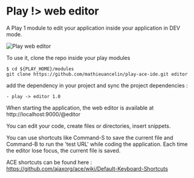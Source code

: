 Play !> web editor
=================

A Play 1 module to edit your application inside your application in DEV mode.

![Play web editor](https://github.com/mathieuancelin/play-ace-ide/raw/master/webide.png "Play web editor")

To use it, clone the repo inside your play modules

```
$ cd ${PLAY_HOME}/modules
git clone https://github.com/mathieuancelin/play-ace-ide.git editor
```

add the dependency in your project and sync the project dependencies :

```
- play -> editor 1.0
```

When starting the application, the web editor is available at http://localhost:9000/@editor

You can edit your code, create files or directories, insert snippets.

You can use shortcuts like Command-S to save the current file and Command-B to run the 'test URL' while coding the application. Each time the editor lose focus, the current file is saved.

ACE shortcuts can be found here : https://github.com/ajaxorg/ace/wiki/Default-Keyboard-Shortcuts